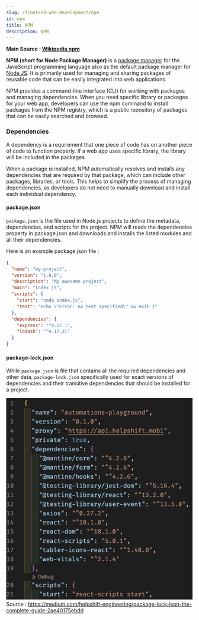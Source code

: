 ```yaml
---
slug: /frontend-web-development/npm
id: npm
title: NPM
description: NPM
---
```


**Main Source : [Wikipedia npm](https://en.wikipedia.org/wiki/Npm)**

**NPM (short for Node Package Manager)** is a [package manager](/software-engineering/package-manager) for the JavaScript programming language also as the default package manager for [Node JS](/frontend-web-development/node-js). It is primarily used for managing and sharing packages of reusable code that can be easily integrated into web applications.

NPM provides a command-line interface (CLI) for working with packages and managing dependencies. When you need specific library or packages for your web app, developers can use the npm command to install packages from the NPM registry, which is a public repository of packages that can be easily searched and browsed.

### Dependencies

A dependency is a requirement that one piece of code has on another piece of code to function properly. If a web app uses specific library, the library will be included in the packages.

When a package is installed, NPM automatically resolves and installs any dependencies that are required by that package, which can include other packages, libraries, or tools. This helps to simplify the process of managing dependencies, as developers do not need to manually download and install each individual dependency.

#### package.json

`package.json` is the file used in Node.js projects to define the metadata, dependencies, and scripts for the project. NPM will reads the dependencies property in package.json and downloads and installs the listed modules and all their dependencies.

Here is an example package.json file :

```json
{
  "name": "my-project",
  "version": "1.0.0",
  "description": "My awesome project",
  "main": "index.js",
  "scripts": {
    "start": "node index.js",
    "test": "echo \"Error: no test specified\" && exit 1"
  },
  "dependencies": {
    "express": "^4.17.1",
    "lodash": "^4.17.21"
  }
}
```

#### package-lock.json

While `package.json` is file that contains all the required dependencies and other data, `package-lock.json` specifically used for exact versions of dependencies and their transitive dependencies that should be installed for a project.

![Package lock json that shows the dependencies and their version](./package-lock-json.png)  
Source : https://medium.com/helpshift-engineering/package-lock-json-the-complete-guide-2ae40175ebdd
